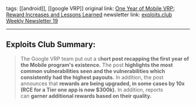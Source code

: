 tags:  [[android]], [[google VRP]]
original link:  [One Year of Mobile VRP: Reward Increases and Lessons Learned](https://bughunters.google.com/blog/5792192022577152/one-year-of-mobile-vrp-reward-increases-and-lessons-learned?ref=blog.exploits.club)
newsletter link: [exploits.club Weekly Newsletter 19](https://blog.exploits.club/exploits-club-weekly-newsletter-19/)

---
## Exploits Club Summary:
> The Google VRP team put out a s**hort post recapping the first year of the Mobile program's existence.** The post **highlights the most common vulnerabilities seen and the vulnerabilities which consistently had the highest payouts.** In addition, the post announces that **rewards are being upgraded, in some cases by 10x (RCE for a Tier one app is now $300k).** In addition, reports can **garner additional rewards based on their quality.**
